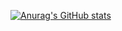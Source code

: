 [![Anurag's GitHub stats](https://github-readme-stats.vercel.app/api?username=DarkEyeBr&theme=synthwave)](https://github.com/anuraghazra/github-readme-stats)
